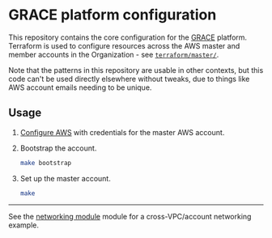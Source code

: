 # GRACE platform configuration

This repository contains the core configuration for the [GRACE](https://github.com/gsa/devsecops#readme) platform. Terraform is used to configure resources across the AWS master and member accounts in the Organization - see [`terraform/master/`](terraform/master).

Note that the patterns in this repository are usable in other contexts, but this code can't be used directly elsewhere without tweaks, due to things like AWS account emails needing to be unique.

## Usage

1. [Configure AWS](https://www.terraform.io/docs/providers/aws/#authentication) with credentials for the master AWS account.
1. Bootstrap the account.

    ```sh
    make bootstrap
    ```

1. Set up the master account.

    ```sh
    make
    ```

---

See the [networking module](terraform/networking) module for a cross-VPC/account networking example.
